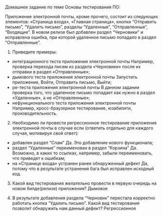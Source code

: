 Домашнее задание по теме Основы тестирования ПО:

 Приложение электронной почты, кроме прочего, состоит из следующих элементов: «Страница входа», «Главная страница», кнопки “Отправить письмо”, “Удалить письмо”, разделы “Удаленные”, “Отправленные”, “Входящие”. В новом релизе был добавлен раздел “Черновики” и исправлена ошибка, при которой удаленное письмо попадало в раздел “Отправленные”. 

1. Приведите примеры:
- интеграционного теста приложения электронной почты Например, проверка перехода писем из раздела «Черновики» после их отправки в раздел «Отправленные»;
- дымового теста приложения электронной почты Запустить приложение, Войти, Отправить письмо, Выйти;
- ре-теста приложения электронной почты В данном задании проверка того, что удаленное письмо попадает как нужно в раздел «Удаленные», а не «Отправленные»; 
- нефункционального теста приложения электронной почты Например, кросс-браузерное тестирование, юзабилити, производительность. 

2. Необходимо ли провести регрессионное тестирование приложения электронной почты в случае если (ответить отдельно для каждого случая, мотивируя свой ответ): 
- добавлен раздел “Спам” Да. Это добавление нового функционала;
- раздел “Удаленные” переименован в раздел “Корзина” Да. Возможно, в каких то ссылках, например, забыли переименовать, что приведет к ошибкам;
- на «Странице входа» устранен ранее обнаруженный дефект Да, потому что в результате устранения бага был исправлен исходный код.

3. Какой вид тестирования желательно провести в первую очередь на новом билде(релизе) приложения? Дымовое

4. В результате добавления раздела “Черновик” перестала корректно работать кнопка “Удалить письмо”. Какой вид тестирования позволит обнаружить нам данный дефект? Регрессионное

